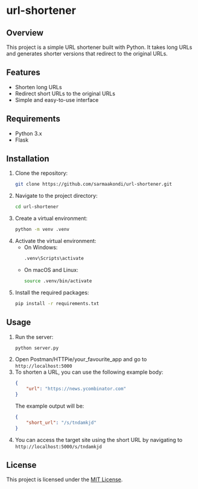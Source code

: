 # url-shortener

## Overview

This project is a simple URL shortener built with Python. It takes long URLs and generates shorter versions that redirect to the original URLs.

## Features

-   Shorten long URLs
-   Redirect short URLs to the original URLs
-   Simple and easy-to-use interface

## Requirements

-   Python 3.x
-   Flask

## Installation

1. Clone the repository:
    ```bash
    git clone https://github.com/sarmaakondi/url-shortener.git
    ```
2. Navigate to the project directory:
    ```bash
    cd url-shortener
    ```
3. Create a virtual environment:
    ```bash
    python -m venv .venv
    ```
4. Activate the virtual environment:
    - On Windows:
        ```bash
        .venv\Scripts\activate
        ```
    - On macOS and Linux:
        ```bash
        source .venv/bin/activate
        ```
5. Install the required packages:
    ```bash
    pip install -r requirements.txt
    ```

## Usage

1. Run the server:
    ```bash
    python server.py
    ```
2. Open Postman/HTTPie/your_favourite_app and go to `http://localhost:5000`
3. To shorten a URL, you can use the following example body:
    ```json
    {
        "url": "https://news.ycombinator.com"
    }
    ```
    The example output will be:
    ```json
    {
        "short_url": "/s/tndamkjd"
    }
    ```
4. You can access the target site using the short URL by navigating to `http://localhost:5000/s/tndamkjd`

## License

This project is licensed under the [MIT License](LICENSE).
